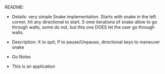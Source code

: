 README:

- Details: very simple Snake implementation. Starts with snake in the left corner, hit any directional to start. S
ome iterations of snake allow to go through walls, some do not, but this one DOES let the user go through walls.

- Description: X to quit, P to pause/Unpause, directional keys to maneuver snake

- Go Noles

- This is an application
